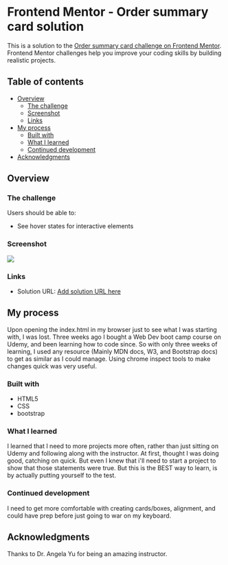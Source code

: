 # Frontend Mentor - Order summary card solution

This is a solution to the [Order summary card challenge on Frontend Mentor](https://www.frontendmentor.io/challenges/order-summary-component-QlPmajDUj). Frontend Mentor challenges help you improve your coding skills by building realistic projects.

## Table of contents

- [Overview](#overview)
  - [The challenge](#the-challenge)
  - [Screenshot](#screenshot)
  - [Links](#links)
- [My process](#my-process)
  - [Built with](#built-with)
  - [What I learned](#what-i-learned)
  - [Continued development](#continued-development)
- [Acknowledgments](#acknowledgments)



## Overview

### The challenge

Users should be able to:

- See hover states for interactive elements

### Screenshot

![](design/Ordersummay.png)



### Links

- Solution URL: [Add solution URL here](https://anoiid.github.io/OrderSummary/)

## My process

Upon opening the index.html in my browser just to see what I was starting with, I was lost. Three weeks ago I bought a Web Dev
boot camp course on Udemy, and been learning how to code since. So with only three weeks of learning, I used any resource (Mainly MDN docs, W3, and Bootstrap docs) to get as similar as I could manage. Using chrome inspect tools to make changes quick was very useful.

### Built with

- HTML5
- CSS
- bootstrap


### What I learned

I learned that I need to more projects more often, rather than just sitting on Udemy and following along with the instructor.
At first, thought I was doing good, catching on quick. But even I knew that i'll need to start a project to show that those statements were true. But this is the BEST way to learn, is by actually putting yourself to the test.




### Continued development

I need to get more comfortable with creating cards/boxes, alignment, and could have prep before just going to war on my keyboard.  


## Acknowledgments

Thanks to Dr. Angela Yu for being an amazing instructor.

